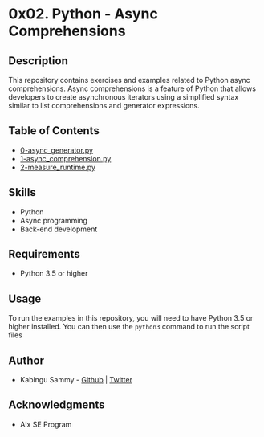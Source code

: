 # 0x02. Python - Async Comprehensions

## Description

This repository contains exercises and examples related to Python async comprehensions. Async comprehensions is a feature of Python that allows developers to create asynchronous iterators using a simplified syntax similar to list comprehensions and generator expressions.

## Table of Contents

- [0-async_generator.py](./0-async_generator.py)
- [1-async_comprehension.py](./1-async_comprehension.py)
- [2-measure_runtime.py](./2-measure_runtime.py)

## Skills

- Python
- Async programming
- Back-end development

## Requirements

- Python 3.5 or higher

## Usage

To run the examples in this repository, you will need to have Python 3.5 or higher installed. You can then use the `python3` command to run the script files

## Author

- Kabingu Sammy - [Github](https://github.com/kabingusam) | [Twitter](https://twitter.com/Kabingusammy)

## Acknowledgments

- Alx SE Program
